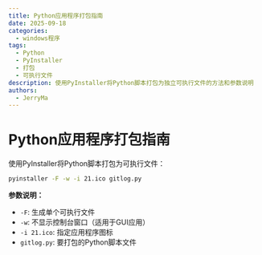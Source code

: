 ```yaml
---
title: Python应用程序打包指南
date: 2025-09-18
categories:
  - windows程序
tags:
  - Python
  - PyInstaller
  - 打包
  - 可执行文件
description: 使用PyInstaller将Python脚本打包为独立可执行文件的方法和参数说明
authors:
  - JerryMa
---
```


# Python应用程序打包指南

使用PyInstaller将Python脚本打包为可执行文件：

```bash
pyinstaller -F -w -i 21.ico gitlog.py
```

**参数说明：**
- `-F`: 生成单个可执行文件
- `-w`: 不显示控制台窗口（适用于GUI应用）
- `-i 21.ico`: 指定应用程序图标
- `gitlog.py`: 要打包的Python脚本文件